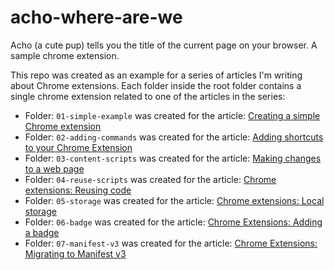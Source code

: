 # acho-where-are-we
Acho (a cute pup) tells you the title of the current page on your browser. A sample chrome extension.

This repo was created as an example for a series of articles I'm writing about Chrome extensions. Each folder inside the root folder contains a single chrome extension related to one of the articles in the series:

- Folder: `01-simple-example` was created for the article: [Creating a simple Chrome extension](https://dev.to/paulasantamaria/creating-a-simple-chrome-extension-36m)
- Folder: `02-adding-commands` was created for the article: [Adding shortcuts to your Chrome Extension](https://dev.to/paulasantamaria/adding-shortcuts-to-your-chrome-extension-2i20)
- Folder: `03-content-scripts` was created for the article: [Making changes to a web page](https://dev.to/paulasantamaria/chrome-extensions-making-changes-to-a-web-page-1n5f)
- Folder: `04-reuse-scripts` was created for the article: [Chrome extensions: Reusing code](https://dev.to/paulasantamaria/chrome-extensions-reusing-code-3f1g)
- Folder: `05-storage` was created for the article: [Chrome extensions: Local storage](https://dev.to/paulasantamaria/chrome-extensions-local-storage-1b34)
- Folder: `06-badge` was created for the article: [Chrome Extensions: Adding a badge](https://dev.to/paulasantamaria/chrome-extensions-adding-a-badge-644)
- Folder: `07-manifest-v3` was created for the article: [Chrome Extensions: Migrating to Manifest v3](https://dev.to/paulasantamaria/chrome-extensions-migrating-to-manifest-v3-5e88)
